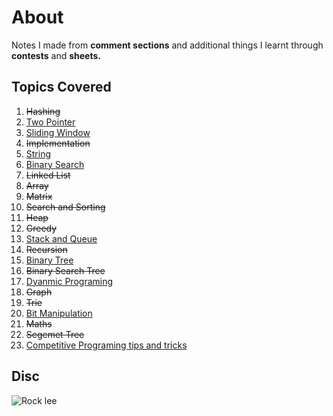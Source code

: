 # About

Notes I made from **comment sections** and additional things I learnt through **contests** and **sheets.**

## Topics Covered

1. ~~Hashing~~
2. [Two Pointer](/twoPointer.md)
3. [Sliding Window](/slidingWindow.md)
4. ~~Implementation~~
5. [String](/string.md)
6. [Binary Search](/binarySearch.md)
7. ~~Linked List~~
8. ~~Array~~
9. ~~Matrix~~
10. ~~Search and Sorting~~
11. ~~Heap~~
12. ~~Greedy~~
13. [Stack and Queue](/stackAndQueue.md)
14. ~~Recursion~~
15. [Binary Tree](/binaryTree.md)
16. ~~Binary Search Tree~~
17. [Dyanmic Programing](/dynamicProgramming.md)
18. ~~Graph~~
19. ~~Trie~~
20. [Bit Manipulation](/bitmanipulation.md)
21. ~~Maths~~
22. ~~Segemet Tree~~
23. [Competitive Programing tips and tricks](/cpTipsAndTricks.md)

## Disc
![Rock lee](https://i.pinimg.com/originals/f6/04/78/f60478a4ab6b9db61fea43ff9467e0f3.jpg)
